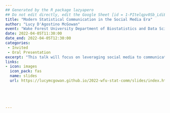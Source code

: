 ```yaml
---
## Generated by the R package lazyapero
## Do not edit directly, edit the Google Sheet [id = 1-PItelqpv0Sb_LdiEDqb8O3D_Roii5nVTL07IRVbRtA]
title: "Modern Statistical Communication in the Social Media Era"
author: "Lucy D'Agostino McGowan"
event: "Wake Forest University Department of Biostatistics and Data Science"
date: 2022-04-05T11:30:00
date_end: 2022-04-05T12:30:00
categories:
 - Invited
 - Oral Presentation
excerpt: "This talk will focus on leveraging social media to communicate statistical concepts. From summarizing colleague's content to promoting your own work, we will discuss best practices for effective statistical communication that simultaneously is clear, engaging, and understandable while remaining rigorous and mathematically correct. It is increasingly important for people to be able to sift through what is important and what is noise, what is evidence and what is an anecdote. This talk focuses on techniques to strike an appropriate balance, with specifics on how to communicate complex statistical concepts in an engaging manner without sacrificing truth and content."
links:
- icon: images
  icon_pack: fas
  name: slides
  url: https://lucymcgowan.github.io/2022-wfu-stat-comm/slides/index.html#1





---
```

